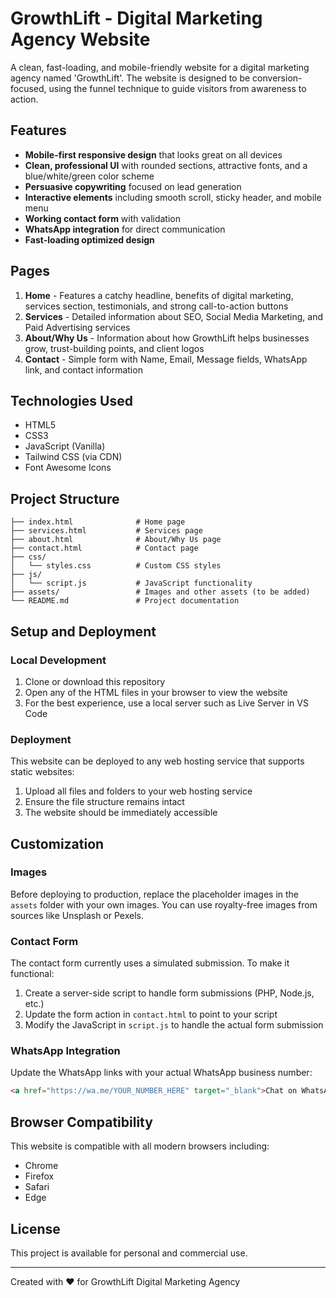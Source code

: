 # GrowthLift - Digital Marketing Agency Website

A clean, fast-loading, and mobile-friendly website for a digital marketing agency named 'GrowthLift'. The website is designed to be conversion-focused, using the funnel technique to guide visitors from awareness to action.

## Features

- **Mobile-first responsive design** that looks great on all devices
- **Clean, professional UI** with rounded sections, attractive fonts, and a blue/white/green color scheme
- **Persuasive copywriting** focused on lead generation
- **Interactive elements** including smooth scroll, sticky header, and mobile menu
- **Working contact form** with validation
- **WhatsApp integration** for direct communication
- **Fast-loading optimized design**

## Pages

1. **Home** - Features a catchy headline, benefits of digital marketing, services section, testimonials, and strong call-to-action buttons
2. **Services** - Detailed information about SEO, Social Media Marketing, and Paid Advertising services
3. **About/Why Us** - Information about how GrowthLift helps businesses grow, trust-building points, and client logos
4. **Contact** - Simple form with Name, Email, Message fields, WhatsApp link, and contact information

## Technologies Used

- HTML5
- CSS3
- JavaScript (Vanilla)
- Tailwind CSS (via CDN)
- Font Awesome Icons

## Project Structure

```
├── index.html              # Home page
├── services.html           # Services page
├── about.html              # About/Why Us page
├── contact.html            # Contact page
├── css/
│   └── styles.css          # Custom CSS styles
├── js/
│   └── script.js           # JavaScript functionality
├── assets/                 # Images and other assets (to be added)
└── README.md               # Project documentation
```

## Setup and Deployment

### Local Development

1. Clone or download this repository
2. Open any of the HTML files in your browser to view the website
3. For the best experience, use a local server such as Live Server in VS Code

### Deployment

This website can be deployed to any web hosting service that supports static websites:

1. Upload all files and folders to your web hosting service
2. Ensure the file structure remains intact
3. The website should be immediately accessible

## Customization

### Images

Before deploying to production, replace the placeholder images in the `assets` folder with your own images. You can use royalty-free images from sources like Unsplash or Pexels.

### Contact Form

The contact form currently uses a simulated submission. To make it functional:

1. Create a server-side script to handle form submissions (PHP, Node.js, etc.)
2. Update the form action in `contact.html` to point to your script
3. Modify the JavaScript in `script.js` to handle the actual form submission

### WhatsApp Integration

Update the WhatsApp links with your actual WhatsApp business number:

```html
<a href="https://wa.me/YOUR_NUMBER_HERE" target="_blank">Chat on WhatsApp</a>
```

## Browser Compatibility

This website is compatible with all modern browsers including:

- Chrome
- Firefox
- Safari
- Edge

## License

This project is available for personal and commercial use.

---

Created with ❤️ for GrowthLift Digital Marketing Agency